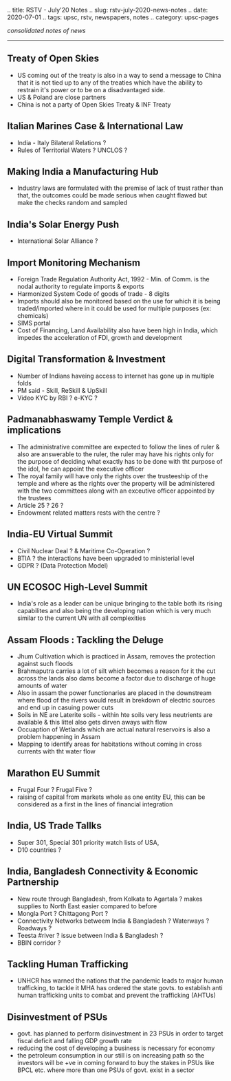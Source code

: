 .. title: RSTV - July'20  Notes
.. slug: rstv-july-2020-news-notes
.. date: 2020-07-01 
.. tags: upsc, rstv, newspapers, notes
.. category: upsc-pages

*consolidated notes of news*
<!-- TEASER_END -->

***

## Treaty of Open Skies
-  US coming out of the treaty is also in a way to send a message to China that it is not tied up to any of the treaties which have the ability to restrain it's power or to be on a disadvantaged side.
- US & Poland are close partners
- China is not a party of Open Skies Treaty & INF Treaty

## Italian Marines Case & International Law
- India - Italy Bilateral Relations ?
- Rules of Territorial Waters ? UNCLOS ?

## Making India a Manufacturing Hub
- Industry laws are formulated with the premise of lack of trust rather than that, the outcomes could be made serious when caught flawed but make the checks random and sampled

## India's Solar Energy Push 
- International Solar Alliance ?

## Import Monitoring Mechanism
- Foreign Trade Regulation Authority Act, 1992 - Min. of Comm. is the nodal authority to regulate imports & exports
- Harmonized System Code of goods of trade - 8 digits
- Imports should also be monitored based on the use for which it is being traded/imported where in it could be used for multiple purposes (ex: chemicals)
- SIMS portal 
- Cost of Financing, Land Availability also have been high in India, which impedes the acceleration of FDI, growth and development

## Digital Transformation & Investment
- Number of Indians haveing access to internet has gone up in multiple folds
- PM said - Skill, ReSkill & UpSkill
- Video KYC by RBI ? e-KYC ?

## Padmanabhaswamy Temple Verdict & implications
- The administrative committee are expected to follow the lines of ruler & also are answerable to the ruler, the ruler may have his rights only for the purpose of deciding what exactly has to be done with tht purpose of the idol, he can appoint the executive officer
- The royal family will have only the rights over the trusteeship of the temple and where as the rights over the property will be administered with the two committees along with an exceutive officer appointed by the trustees
- Article 25 ? 26 ?
- Endowment related matters rests with the centre ? 

## India-EU Virtual Summit
- Civil Nuclear Deal ? & Maritime Co-Operation ?
- BTIA ? the interactions have been upgraded to ministerial level
- GDPR ? (Data Protection Model)

## UN ECOSOC High-Level Summit
- India's role as a leader can be unique bringing to the table both its rising capabilites and also being the developing nation which is very much similar to the current UN with all complexities

## Assam Floods : Tackling the Deluge
- Jhum Cultivation which is practiced in Assam, removes the protection against such floods 
- Brahmaputra carries a lot of silt which becomes a reason for it the cut across the lands also dams become a factor due to discharge of huge amounts of water 
- Also in assam the power functionaries are placed in the downstream where flood of the rivers would result in brekdown of electric sources and end up in casuing power cuts 
- Soils in NE are Laterite soils - within hte soils very less neutrients are available & this littel also gets dirven aways with flow
- Occuaption of Wetlands which are actual natural reservoirs is also a problem happening in Assam
- Mapping to identify areas for habitations without coming in cross currents with tht water flow

## Marathon EU Summit
- Frugal Four ? Frugal Five ? 
- raising of capital from markets whole as one entity EU, this can be considered as a first in the lines of financial integration

## India, US Trade Tallks 
- Super 301, Special 301 priority watch lists of USA, 
- D10 countries ?

## India, Bangladesh Connectivity & Economic Partnership
- New route through Bangladesh, from Kolkata to Agartala ? makes supplies to North East easier compared to before 
- Mongla Port ? Chittagong Port ? 
- Connectivity Networks betweem India & Bangladesh ? Waterways ? Roadways ? 
- Teesta #river ? issue between India & Bangladesh ?
- BBIN corridor ? 

## Tackling Human Trafficking 
- UNHCR has warned the nations that the pandemic leads to major human trafficking, to tackle it MHA has ordered the state govts. to establish anti human trafficking units to combat and prevent the trafficking (AHTUs)

## Disinvestment of PSUs
- govt. has planned to perform disinvestment in 23 PSUs in order to target fiscal deficit and falling GDP growth rate
- reducing the cost of developing a business is necessary for economy
- the petroleum consumption in our still is on increasing path so the investors will be +ve in coming forward to buy the stakes in PSUs like BPCL etc. where more than one PSUs of govt. exist in a sector

